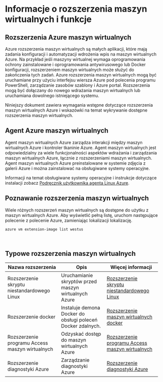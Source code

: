 <properties
 pageTitle="Rozszerzenia maszyn wirtualnych i funkcje | Microsoft Azure"
 description="Dowiedz się, jakie rozszerzenia są dostępne dla Azure maszyn wirtualnych, pogrupowane według co oni podać albo jak poprawić."
 services="virtual-machines-linux"
 documentationCenter=""
 authors="neilpeterson"
 manager="timlt"
 editor=""
 tags="azure-service-management,azure-resource-manager"/>

<tags
 ms.service="virtual-machines-linux"
 ms.devlang="na"
 ms.topic="article"
 ms.tgt_pltfrm="vm-linux"
 ms.workload="infrastructure-services"
 ms.date="09/22/2016"
 ms.author="nepeters"/>

# <a name="about-virtual-machine-extensions-and-features"></a>Informacje o rozszerzenia maszyn wirtualnych i funkcje

## <a name="azure-vm-extensions"></a>Rozszerzenia Azure maszyn wirtualnych

Azure rozszerzenia maszyn wirtualnych są małych aplikacji, które mają zadania konfiguracji i automatyzacji wdrożenia wpis na maszyn wirtualnych Azure. Na przykład jeśli maszyny wirtualnej wymaga oprogramowania ochrony zainstalowane i oprogramowania antywirusowego lub Docker konfiguracji, rozszerzeniem maszyn wirtualnych może służyć do zakończenia tych zadań. Azure rozszerzenia maszyn wirtualnych mogą być uruchamiane przy użyciu interfejsu wiersza Azure pod polecenia programu PowerShell, zarządzanie zasobów szablony i Azure portal. Rozszerzenia mogą być dołączany do nowego wdrażania maszyn wirtualnych lub uruchamiana dowolnego istniejącego systemu.

Niniejszy dokument zawiera wymagania wstępne dotyczące rozszerzenia maszyn wirtualnych Azure i wskazówki na temat wykrywanie dostępne rozszerzenia maszyn wirtualnych. 

## <a name="azure-vm-agent"></a>Agent Azure maszyn wirtualnych

Agent maszyn wirtualnych Azure zarządza interakcji między maszyn wirtualnych Azure i kontroler tkaninie Azure. Agent maszyn wirtualnych jest odpowiedzialny za wiele funkcjonalności aspektów wdrażania i zarządzania maszyn wirtualnych Azure, łącznie z rozszerzeniami maszyn wirtualnych. Agent maszyn wirtualnych Azure preinstalowane w systemie zdjęcia z galerii Azure i można zainstalować na obsługiwane systemy operacyjne. 

Informacji na temat obsługiwane systemy operacyjne i instrukcje dotyczące instalacji zobacz [Podręcznik użytkownika agenta Linux Azure](./virtual-machines-linux-agent-user-guide.md).

## <a name="discover-vm-extensions"></a>Poznawanie rozszerzenia maszyn wirtualnych

Wiele różnych rozszerzeń maszyn wirtualnych są dostępne do użytku z maszyn wirtualnych Azure. Aby wyświetlić pełną listę, uruchom następujące polecenie z polecenie Azure, zamieniając lokalizacji lokalizację.

```none
azure vm extension-image list westus
```

<br />

## <a name="common-vm-extensions"></a>Typowe rozszerzenia maszyn wirtualnych

|Nazwa rozszerzenia   |Opis   |Więcej informacji   |
|---|---|---|
|Rozszerzenie skryptu niestandardowego Linux  | Uruchamianie skryptów przed maszyn wirtualnych Azure  |[Rozszerzenie skryptu niestandardowego Linux](./virtual-machines-linux-extensions-customscript.md)   |
|Rozszerzenie docker |Instaluje demona Docker do obsługi poleceń Docker zdalnych.  | [Rozszerzenie maszyn wirtualnych docker](./virtual-machines-linux-dockerextension.md)  |
|Rozszerzenie programu Access maszyn wirtualnych | Odzyskać dostęp do maszyn wirtualnych Azure  |[Rozszerzenie programu Access maszyn wirtualnych](https://github.com/Azure/azure-linux-extensions/tree/master/VMAccess) |
|Rozszerzenie diagnostyki Azure |Zarządzanie diagnostyki Azure |[Rozszerzenie diagnostyki Azure](https://azure.microsoft.com/blog/windows-azure-virtual-machine-monitoring-with-wad-extension/) |

